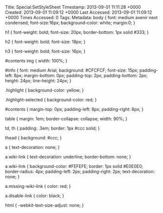 Title: Special:SetStyleSheet
Timestamp: 2013-09-01 11:11:28 +0000
Created: 2013-09-01 11:09:12 +0000
Last Accessed: 2013-09-01 11:09:12 +0000
Times Accessed: 0
Tags: 
Metadata: 
body {
    font: medium avenir next condensed;
    font-size:16px;
    background-color: white;
    margin:0;
}

h1 {
    font-weight: bold;
    font-size: 20px;
    border-bottom: 1px solid #333;
}

h2 {
    font-weight: bold;
    font-size: 18px;
}

h3 {
    font-weight: bold;
    font-size: 16px;
}

#contents img {
    width: 100%;
}

#info {
    font: medium Arial;
    background: #CFCFCF;
    font-size: 15px;
    padding-left: 8px;
    margin-bottom: 0px;
    padding-top: 2px;
    padding-bottom: 2px;
    height: 24px;
    line-height: 24px;
}

.highlight {
    background-color: yellow;
}

.highlight-selected {
    background-color: red;
}

#contents {
    margin-top: 0px;
    padding-left: 8px;
    padding-right: 8px;
}

table {
    margin: 1em;
    border-collapse: collapse;
    width: 90%;
}

td, th {
    padding: .3em;
    border: 1px #ccc solid;
}

thead {
    background: #ccc;
}

a {
    text-decoration: none;
}

a.wiki-link {
    text-decoration: underline;
    border-bottom: none;
}

a.wiki-link {
    background-color: #FEFEFE;
    border: 1px solid #E0E0E0;
    border-radius: 4px;
    padding-left: 2px;
    padding-right: 2px;
    text-decoration: none;
}

a.missing-wiki-link {
    color: red;
}

a.disable-link {
    color: black;
}

html {
    -webkit-text-size-adjust: none;
}